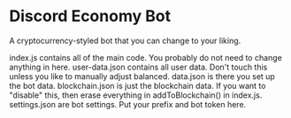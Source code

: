 # Discord Economy Bot
A cryptocurrency-styled bot that you can change to your liking.

index.js contains all of the main code. You probably do not need to change anything in here.
user-data.json contains all user data. Don't touch this unless you like to manually adjust balanced.
data.json is there you set up the bot data.
blockchain.json is just the blockchain data. If you want to "disable" this, then erase everything in addToBlockchain() in index.js.
settings.json are bot settings. Put your prefix and bot token here.
